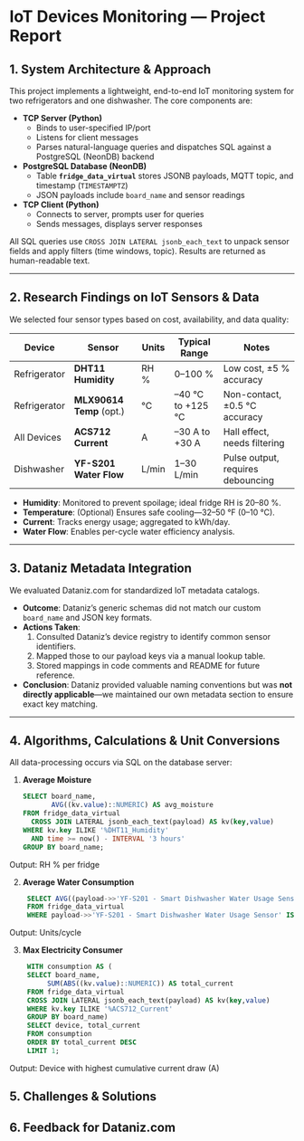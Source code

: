 # IoT Devices Monitoring — Project Report

## 1. System Architecture & Approach  
This project implements a lightweight, end-to-end IoT monitoring system for two refrigerators and one dishwasher. The core components are:  
- **TCP Server (Python)**  
  - Binds to user-specified IP/port  
  - Listens for client messages  
  - Parses natural-language queries and dispatches SQL against a PostgreSQL (NeonDB) backend  
- **PostgreSQL Database (NeonDB)**  
  - Table **`fridge_data_virtual`** stores JSONB payloads, MQTT topic, and timestamp (`TIMESTAMPTZ`)  
  - JSON payloads include `board_name` and sensor readings  
- **TCP Client (Python)**  
  - Connects to server, prompts user for queries  
  - Sends messages, displays server responses  

All SQL queries use `CROSS JOIN LATERAL jsonb_each_text` to unpack sensor fields and apply filters (time windows, topic). Results are returned as human-readable text.

---

## 2. Research Findings on IoT Sensors & Data  
We selected four sensor types based on cost, availability, and data quality:

| Device       | Sensor                      | Units     | Typical Range      | Notes                                  |
|--------------|-----------------------------|-----------|--------------------|----------------------------------------|
| Refrigerator | **DHT11 Humidity**          | RH %      | 0–100 %            | Low cost, ±5 % accuracy                |
| Refrigerator | **MLX90614 Temp** (opt.)    | °C        | –40 °C to +125 °C  | Non-contact, ±0.5 °C accuracy          |
| All Devices  | **ACS712 Current**          | A         | –30 A to +30 A     | Hall effect, needs filtering           |
| Dishwasher   | **YF-S201 Water Flow**      | L/min     | 1–30 L/min         | Pulse output, requires debouncing      |

- **Humidity**: Monitored to prevent spoilage; ideal fridge RH is 20–80 %.  
- **Temperature**: (Optional) Ensures safe cooling—32–50 °F (0–10 °C).  
- **Current**: Tracks energy usage; aggregated to kWh/day.  
- **Water Flow**: Enables per-cycle water efficiency analysis.

---

## 3. Dataniz Metadata Integration  
We evaluated Dataniz.com for standardized IoT metadata catalogs.  
- **Outcome**: Dataniz’s generic schemas did not match our custom `board_name` and JSON key formats.  
- **Actions Taken**:  
  1. Consulted Dataniz’s device registry to identify common sensor identifiers.  
  2. Mapped those to our payload keys via a manual lookup table.  
  3. Stored mappings in code comments and README for future reference.  
- **Conclusion**: Dataniz provided valuable naming conventions but was **not directly applicable**—we maintained our own metadata section to ensure exact key matching.

---

## 4. Algorithms, Calculations & Unit Conversions  
All data-processing occurs via SQL on the database server:

1. **Average Moisture**  
   ```sql
   SELECT board_name,
          AVG((kv.value)::NUMERIC) AS avg_moisture
   FROM fridge_data_virtual
     CROSS JOIN LATERAL jsonb_each_text(payload) AS kv(key,value)
   WHERE kv.key ILIKE '%DHT11_Humidity'
     AND time >= now() - INTERVAL '3 hours'
   GROUP BY board_name;
   ```
Output: RH % per fridge

2. **Average Water Consumption** 

   ```sql
    SELECT AVG((payload->>'YF-S201 - Smart Dishwasher Water Usage Sensor')::NUMERIC)
    FROM fridge_data_virtual
    WHERE payload->>'YF-S201 - Smart Dishwasher Water Usage Sensor' IS NOT NULL;
   ```
Output: Units/cycle

3. **Max Electricity Consumer** 

   ```sql
    WITH consumption AS (
    SELECT board_name,
         SUM(ABS((kv.value)::NUMERIC)) AS total_current
    FROM fridge_data_virtual
    CROSS JOIN LATERAL jsonb_each_text(payload) AS kv(key,value)
    WHERE kv.key ILIKE '%ACS712_Current'
    GROUP BY board_name)
    SELECT device, total_current
    FROM consumption
    ORDER BY total_current DESC
    LIMIT 1;
   ```
Output: Device with highest cumulative current draw (A)

## 5. Challenges & Solutions



## 6. Feedback for **Dataniz.com**